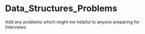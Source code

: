 # Data_Structures_Problems
Add any problems which might me helpful to anyone preparing for Interviews
